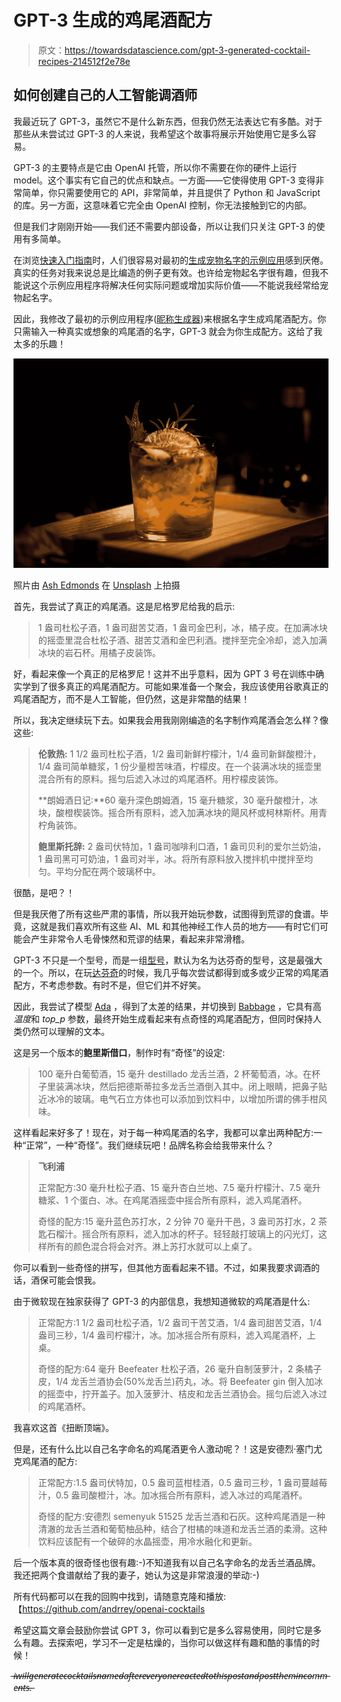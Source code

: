 # GPT-3 生成的鸡尾酒配方

> 原文：<https://towardsdatascience.com/gpt-3-generated-cocktail-recipes-214512f2e78e>

## 如何创建自己的人工智能调酒师

我最近玩了 GPT-3，虽然它不是什么新东西，但我仍然无法表达它有多酷。对于那些从未尝试过 GPT-3 的人来说，我希望这个故事将展示开始使用它是多么容易。

GPT-3 的主要特点是它由 OpenAI 托管，所以你不需要在你的硬件上运行 model。这个事实有它自己的优点和缺点。一方面——它使得使用 GPT-3 变得非常简单，你只需要使用它的 API，非常简单，并且提供了 Python 和 JavaScript 的库。另一方面，这意味着它完全由 OpenAI 控制，你无法接触到它的内部。

但是我们才刚刚开始——我们还不需要内部设备，所以让我们只关注 GPT-3 的使用有多简单。

在浏览[快速入门指南](https://beta.openai.com/docs/quickstart)时，人们很容易对最初的[生成宠物名字的示例应用](https://github.com/openai/openai-quickstart-python)感到厌倦。真实的任务对我来说总是比编造的例子更有效。也许给宠物起名字很有趣，但我不能说这个示例应用程序将解决任何实际问题或增加实际价值——不能说我经常给宠物起名字。

因此，我修改了最初的示例应用程序([昵称生成器](https://github.com/openai/openai-quickstart-python))来根据名字生成鸡尾酒配方。你只需输入一种真实或想象的鸡尾酒的名字，GPT-3 就会为你生成配方。这给了我太多的乐趣！

![](img/a2a5900615c9d38db1dd128c4551a0c4.png)

照片由 [Ash Edmonds](https://unsplash.com/@badashproducts?utm_source=medium&utm_medium=referral) 在 [Unsplash](https://unsplash.com?utm_source=medium&utm_medium=referral) 上拍摄

首先，我尝试了真正的鸡尾酒。这是尼格罗尼给我的启示:

> 1 盎司杜松子酒，1 盎司甜苦艾酒，1 盎司金巴利，冰，橘子皮。在加满冰块的摇壶里混合杜松子酒、甜苦艾酒和金巴利酒。搅拌至完全冷却，滤入加满冰块的岩石杯。用橘子皮装饰。

好，看起来像一个真正的尼格罗尼！这并不出乎意料，因为 GPT 3 号在训练中确实学到了很多真正的鸡尾酒配方。可能如果准备一个聚会，我应该使用谷歌真正的鸡尾酒配方，而不是人工智能，但仍然，这是非常酷的结果！

所以，我决定继续玩下去。如果我会用我刚刚编造的名字制作鸡尾酒会怎么样？像这些:

> **伦敦热:** 1 1/2 盎司杜松子酒，1/2 盎司新鲜柠檬汁，1/4 盎司新鲜酸橙汁，1/4 盎司简单糖浆，1 份少量橙苦味酒，柠檬皮。在一个装满冰块的摇壶里混合所有的原料。摇匀后滤入冰过的鸡尾酒杯。用柠檬皮装饰。
> 
> **朗姆酒日记:**60 毫升深色朗姆酒，15 毫升糖浆，30 毫升酸橙汁，冰块，酸橙楔装饰。摇合所有原料，滤入加满冰块的飓风杯或柯林斯杯。用青柠角装饰。
> 
> **鲍里斯托辞:** 2 盎司伏特加，1 盎司咖啡利口酒，1 盎司贝利的爱尔兰奶油，1 盎司黑可可奶油，1 盎司对半，冰。将所有原料放入搅拌机中搅拌至均匀。平均分配在两个玻璃杯中。

很酷，是吧？！

但是我厌倦了所有这些严肃的事情，所以我开始玩参数，试图得到荒谬的食谱。毕竟，这就是我们喜欢所有这些 AI、ML 和其他神经工作人员的地方——有时它们可能会产生非常令人毛骨悚然和荒谬的结果，看起来非常滑稽。

GPT-3 不只是一个型号，而是一组[型号](https://beta.openai.com/docs/models/overview)，默认为名为达芬奇的型号，这是最强大的一个。所以，在玩[达芬奇](https://beta.openai.com/docs/models/davinci)的时候，我几乎每次尝试都得到或多或少正常的鸡尾酒配方，不考虑参数。有时不是，但它们并不好笑。

因此，我尝试了模型 [Ada](https://beta.openai.com/docs/models/ada) ，得到了太差的结果，并切换到 [Babbage](https://beta.openai.com/docs/models/babbage) ，它具有高*温度*和 *top_p* 参数，最终开始生成看起来有点奇怪的鸡尾酒配方，但同时保持人类仍然可以理解的文本。

这是另一个版本的**鲍里斯借口**，制作时有“奇怪”的设定:

> 100 毫升白葡萄酒，15 毫升 destillado 龙舌兰酒，2 杯葡萄酒，冰。在杯子里装满冰块，然后把德斯蒂拉多龙舌兰酒倒入其中。闭上眼睛，把鼻子贴近冰冷的玻璃。电气石立方体也可以添加到饮料中，以增加所谓的佛手柑风味。

这样看起来好多了！现在，对于每一种鸡尾酒的名字，我都可以拿出两种配方:一种“正常”，一种“奇怪”。我们继续玩吧！品牌名称会给我带来什么？

> **飞利浦**
> 
> 正常配方:30 毫升杜松子酒、15 毫升杏白兰地、7.5 毫升柠檬汁、7.5 毫升糖浆、1 个蛋白、冰。在鸡尾酒摇壶中摇合所有原料，滤入鸡尾酒杯。
> 
> 奇怪的配方:15 毫升蓝色苏打水，2 分钟 70 毫升干邑，3 盎司苏打水，2 茶匙石榴汁。摇合所有原料，滤入加冰的杯子。轻轻敲打玻璃上的闪光灯，这样所有的颜色混合将会对齐。淋上苏打水就可以上桌了。

你可以看到一些奇怪的拼写，但其他方面看起来不错。不过，如果我要求调酒的话，酒保可能会恨我。

由于微软现在独家获得了 GPT-3 的内部信息，我想知道微软的鸡尾酒是什么:

> 正常配方:1 1/2 盎司杜松子酒，1/2 盎司干苦艾酒，1/4 盎司甜苦艾酒，1/4 盎司三秒，1/4 盎司柠檬汁，冰。加冰摇合所有原料，滤入鸡尾酒杯，上桌。
> 
> 奇怪的配方:64 毫升 Beefeater 杜松子酒，26 毫升自制菠萝汁，2 条橘子皮，1/4 龙舌兰酒协会(50%龙舌兰)药丸，冰。将 Beefeater gin 倒入加冰的摇壶中，拧开盖子。加入菠萝汁、桔皮和龙舌兰酒协会。摇匀后滤入冰过的鸡尾酒杯。

我喜欢这首《扭断顶端》。

但是，还有什么比以自己名字命名的鸡尾酒更令人激动呢？！这是安德烈·塞门尤克鸡尾酒的配方:

> 正常配方:1.5 盎司伏特加，0.5 盎司蓝柑桂酒，0.5 盎司三秒，1 盎司蔓越莓汁，0.5 盎司酸橙汁，冰。加冰摇合所有原料，滤入冰过的鸡尾酒杯。
> 
> 奇怪的配方:安德烈 semenyuk 51525 龙舌兰酒和石灰。这种鸡尾酒是一种清澈的龙舌兰酒和葡萄柚品种，结合了柑橘的味道和龙舌兰酒的柔滑。这种饮料应该配有一个破碎的水晶摇壶，用冷水融化和更新。

后一个版本真的很奇怪也很有趣:-)不知道我有以自己名字命名的龙舌兰酒品牌。我还把两个食谱献给了我的妻子，她认为这是非常浪漫的举动:-)

所有代码都可以在我的回购中找到，请随意克隆和播放:【https://github.com/andrrey/openai-cocktails

希望这篇文章会鼓励你尝试 GPT 3，你可以看到它是多么容易使用，同时它是多么有趣。去探索吧，学习不一定是枯燥的，当你可以做这样有趣和酷的事情的时候！

*̶i̶̶w̶i̶l̶l̶̶g̶e̶n̶e̶r̶a̶t̶e̶̶c̶o̶c̶k̶t̶a̶i̶l̶s̶̶n̶a̶m̶e̶d̶̶a̶f̶t̶e̶r̶̶e̶v̶e̶r̶y̶o̶n̶e̶̶r̶e̶a̶c̶t̶e̶d̶̶t̶o̶̶t̶h̶i̶s̶̶p̶o̶s̶t̶̶a̶n̶d̶̶p̶o̶s̶t̶̶t̶h̶e̶m̶̶i̶n̶̶c̶o̶m̶m̶e̶n̶t̶s̶.̶*